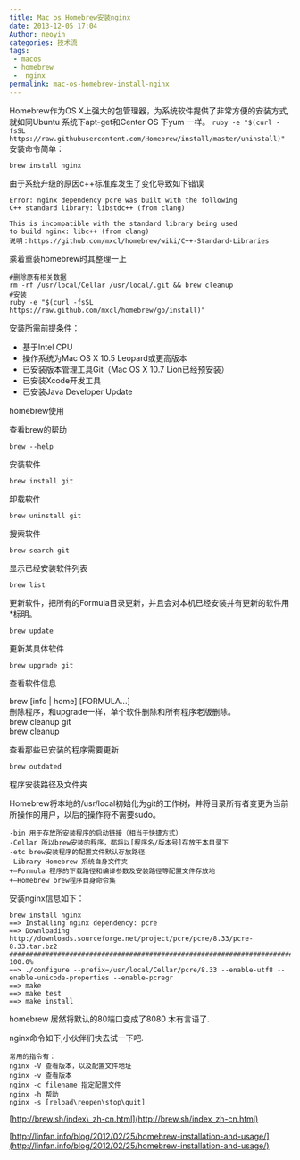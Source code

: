 ```yaml
---
title: Mac os Homebrew安装nginx
date: 2013-12-05 17:04
Author: neoyin
categories: 技术流
tags:
 - macos
 - homebrew
 -  nginx
permalink: mac-os-homebrew-install-nginx
---
```


Homebrew作为OS
X上强大的包管理器，为系统软件提供了非常方便的安装方式,就如同Ubuntu
系统下apt-get和Center OS 下yum 一样。
`ruby -e "$(curl -fsSL https://raw.githubusercontent.com/Homebrew/install/master/uninstall)"`
安装命令简单：

    brew install nginx


<!--more-->

由于系统升级的原因c++标准库发生了变化导致如下错误

    Error: nginx dependency pcre was built with the following
    C++ standard library: libstdc++ (from clang)
    
    This is incompatible with the standard library being used
    to build nginx: libc++ (from clang)
    说明：https://github.com/mxcl/homebrew/wiki/C++-Standard-Libraries

乘着重装homebrew时其整理一上

    #删除原有相关数据
    rm -rf /usr/local/Cellar /usr/local/.git && brew cleanup
    #安装
    ruby -e "$(curl -fsSL https://raw.github.com/mxcl/homebrew/go/install)"

安装所需前提条件：

-   基于Intel CPU
-   操作系统为Mac OS X 10.5 Leopard或更高版本
-   已安装版本管理工具Git（Mac OS X 10.7 Lion已经预安装）
-   已安装Xcode开发工具
-   已安装Java Developer Update

homebrew使用

查看brew的帮助

    brew --help

安装软件

    brew install git

卸载软件

    brew uninstall git

搜索软件

    brew search git

显示已经安装软件列表

    brew list

更新软件，把所有的Formula目录更新，并且会对本机已经安装并有更新的软件用\*标明。

    brew update

更新某具体软件

    brew upgrade git

查看软件信息

brew [info | home] [FORMULA...]  
删除程序，和upgrade一样，单个软件删除和所有程序老版删除。  
brew cleanup git  
brew cleanup

查看那些已安装的程序需要更新

    brew outdated

程序安装路径及文件夹  

Homebrew将本地的/usr/local初始化为git的工作树，并将目录所有者变更为当前所操作的用户，以后的操作将不需要sudo。

    -bin 用于存放所安装程序的启动链接（相当于快捷方式）
    -Cellar 所以brew安装的程序，都将以[程序名/版本号]存放于本目录下
    -etc brew安装程序的配置文件默认存放路径
    -Library Homebrew 系统自身文件夹
    +–Formula 程序的下载路径和编译参数及安装路径等配置文件存放地
    +–Homebrew brew程序自身命令集

安装nginx信息如下：

    brew install nginx
    ==> Installing nginx dependency: pcre
    ==> Downloading http://downloads.sourceforge.net/project/pcre/pcre/8.33/pcre-8.33.tar.bz2
    ######################################################################## 100.0%
    ==> ./configure --prefix=/usr/local/Cellar/pcre/8.33 --enable-utf8 --enable-unicode-properties --enable-pcregr
    ==> make
    ==> make test
    ==> make install

homebrew 居然将默认的80端口变成了8080 木有言语了.

nginx命令如下,小伙伴们快去试一下吧.

    常用的指令有： 
    nginx -V 查看版本，以及配置文件地址
    nginx -v 查看版本
    nginx -c filename 指定配置文件
    nginx -h 帮助
    nginx -s [reload\reopen\stop\quit]

[http://brew.sh/index\_zh-cn.html](http://brew.sh/index_zh-cn.html)

[http://linfan.info/blog/2012/02/25/homebrew-installation-and-usage/](http://linfan.info/blog/2012/02/25/homebrew-installation-and-usage/)
